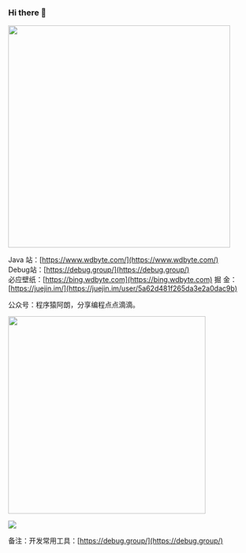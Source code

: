 ### Hi there 👋 

<img src="https://github-readme-stats.vercel.app/api?username=niumoo&show_icons=true&theme=Gradient" width="450px">

<!--
[我的网站](https://www.wdbyte.com/)，[掘金](https://juejin.im/user/5a62d481f265da3e2a0dac9b)
-->

Java 站：[https://www.wdbyte.com/](https://www.wdbyte.com/)  
Debug站：[https://debug.group/](https://debug.group/)  
必应壁纸：[https://bing.wdbyte.com](https://bing.wdbyte.com)
掘   金：[https://juejin.im/](https://juejin.im/user/5a62d481f265da3e2a0dac9b)  

公众号：程序猿阿朗，分享编程点点滴滴。

<img width="400px" src="https://user-images.githubusercontent.com/26371673/129650527-af626ed7-fbef-4b46-b332-29155144243a.png">

![](https://github.com/niumoo/niumoo/assets/26371673/e671ebd8-e6f7-48b1-b4e6-7c74f954275e)

备注：开发常用工具：[https://debug.group/](https://debug.group/)
